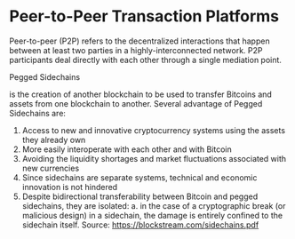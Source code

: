 # Peer-to-Peer Transaction Platforms

Peer-to-peer (P2P) refers to the decentralized interactions that happen
between at least two parties in a highly-interconnected network. P2P
participants deal directly with each other through a single mediation point.


Pegged Sidechains

is the creation of another blockchain to be used to transfer Bitcoins and
assets from one blockchain to another. Several advantage of Pegged
Sidechains are:
1. Access to new and innovative cryptocurrency systems using the assets
they already own
2. More easily interoperate with each other and with Bitcoin
3. Avoiding the liquidity shortages and market fluctuations associated with
new currencies
4. Since sidechains are separate systems, technical and economic
innovation is not hindered
5. Despite bidirectional transferability between Bitcoin and pegged
sidechains, they are isolated:
a. in the case of a cryptographic break (or malicious design) in a
sidechain, the damage is entirely confined to the sidechain itself.
Source: https://blockstream.com/sidechains.pdf

